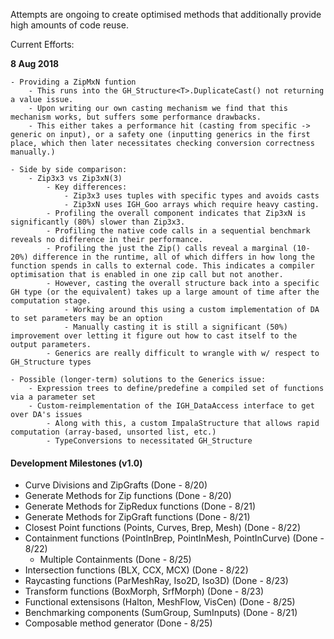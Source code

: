 Attempts are ongoing to create optimised methods that additionally provide high amounts of code reuse. 

Current Efforts:


**8 Aug 2018**

	- Providing a ZipMxN funtion
		- This runs into the GH_Structure<T>.DuplicateCast() not returning a value issue.
		- Upon writing our own casting mechanism we find that this mechanism works, but suffers some performance drawbacks. 
		- This either takes a performance hit (casting from specific -> generic on input), or a safety one (inputting generics in the first place, which then later necessitates checking conversion correctness manually.)
		
	- Side by side comparison:
		- Zip3x3 vs Zip3xN(3)
			- Key differences: 
				- Zip3x3 uses tuples with specific types and avoids casts
				- Zip3xN uses IGH_Goo arrays which require heavy casting.
			- Profiling the overall component indicates that Zip3xN is significantly (80%) slower than Zip3x3. 
			- Profiling the native code calls in a sequential benchmark reveals no difference in their performance.
			- Profiling the just the Zip() calls reveal a marginal (10-20%) difference in the runtime, all of which differs in how long the function spends in calls to external code. This indicates a compiler optimisation that is enabled in one zip call but not another.
			- However, casting the overall structure back into a specific GH type (or the equivalent) takes up a large amount of time after the computation stage. 
				- Working around this using a custom implementation of DA to set parameters may be an option
				- Manually casting it is still a significant (50%) improvement over letting it figure out how to cast itself to the output parameters. 
			- Generics are really difficult to wrangle with w/ respect to GH_Structure types
			
	- Possible (longer-term) solutions to the Generics issue:
		- Expression trees to define/predefine a compiled set of functions via a parameter set
		- Custom-reimplementation of the IGH_DataAccess interface to get over DA's issues
			- Along with this, a custom ImpalaStructure that allows rapid computation (array-based, unsorted list, etc.)
			- TypeConversions to necessitated GH_Structure

#### Development Milestones (v1.0)

- Curve Divisions and ZipGrafts (Done - 8/20)
- Generate Methods for Zip functions (Done - 8/20)
- Generate Methods for ZipRedux functions (Done - 8/21)
- Generate Methods for ZipGraft functions (Done - 8/21)
- Closest Point functions (Points, Curves, Brep, Mesh) (Done - 8/22)
- Containment functions (PointInBrep, PointInMesh, PointInCurve) (Done - 8/22)
    - Multiple Containments (Done - 8/25)
- Intersection functions (BLX, CCX, MCX) (Done - 8/22)
- Raycasting functions (ParMeshRay, Iso2D, Iso3D) (Done - 8/23)
- Transform functions (BoxMorph, SrfMorph) (Done - 8/23)
- Functional extensisons (Halton, MeshFlow, VisCen) (Done - 8/25)
- Benchmarking components (SumGroup, SumInputs) (Done - 8/21)
- Composable method generator (Done - 8/25)